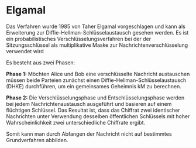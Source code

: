# Elgamal

Das Verfahren wurde 1985 von Taher Elgamal vorgeschlagen und kann als Erweiterung zur Diffie-Hellman-Schlüsselaustausch gesehen werden. Es ist ein probabilistisches Verschlüsselungsverfahren bei der der Sitzungsschlüssel als multiplikative Maske zur Nachrichtenverschlüsselung verwendet wird

Es besteht aus zwei Phasen:

**Phase 1:** Möchten Alice und Bob eine verschlüsselte Nachricht austauschen müssen beide Parteien zunächst einen Diffie-Hellman-Schlüsselaustausch \(DHKE\) durchführen, um ein gemeinsames Geheimnis kM zu berechnen.

**Phase 2:** Die Verschlüsselungsphase und Entschlüsselungsphase werden bei jedem Nachrichtenaustausch ausgeführt und basieren auf einem flüchtigen Schlüssel. Das Resultat ist, dass das Chiffrat zwei identischer Nachrichten unter Verwendung desselben öffentlichen Schlüssels mit hoher Wahrscheinlichkeit zwei unterschiedliche Chiffrate ergibt.

Somit kann man durch Abfangen der Nachricht nicht auf bestimmtes Grundverfahren abbilden.

